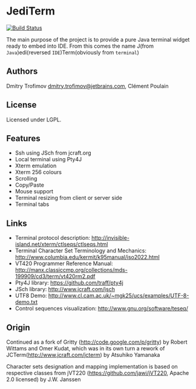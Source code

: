 JediTerm
========

[![Build Status](https://travis-ci.org/traff/jediterm.png?branch=master)](https://travis-ci.org/JetBrains/jediterm)

The main purpose of the project is to provide a pure Java terminal widget ready
to embed into IDE. From this comes the name
J(from `Java`)edi(reversed `IDE`)Term(obviously from `terminal`)


Authors
-------
Dmitry Trofimov <dmitry.trofimov@jetbrains.com>, Clément Poulain


License
-------
Licensed under LGPL.


Features
--------

* Ssh using JSch from jcraft.org 
* Local terminal using Pty4J
* Xterm emulation
* Xterm 256 colours
* Scrolling
* Copy/Paste
* Mouse support
* Terminal resizing from client or server side
* Terminal tabs


Links
-----
 * Terminal protocol description: http://invisible-island.net/xterm/ctlseqs/ctlseqs.html
 * Terminal Character Set Terminology and Mechanics: http://www.columbia.edu/kermit/k95manual/iso2022.html
 * VT420 Programmer Reference Manual: http://manx.classiccmp.org/collections/mds-199909/cd3/term/vt420rm2.pdf
 * Pty4J library: https://github.com/traff/pty4j
 * JSch library: http://www.jcraft.com/jsch
 * UTF8 Demo: http://www.cl.cam.ac.uk/~mgk25/ucs/examples/UTF-8-demo.txt
 * Control sequences visualization: http://www.gnu.org/software/teseq/



Origin
------
Continued as a fork of Gritty (http://code.google.com/p/gritty) by Robert Wittams
and Omer Kudat, which was in its own turn a rework of
JCTerm(http://www.jcraft.com/jcterm) by Atsuhiko Yamanaka

Character sets designation and mapping implementation is based on 
respective classes from jVT220 (https://github.com/jawi/jVT220, Apache 2.0 licensed) by J.W. Janssen
